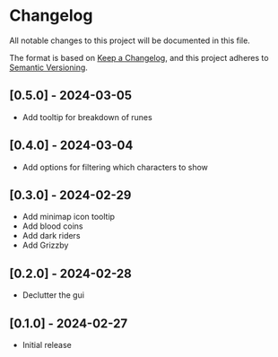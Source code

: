 # Changelog

All notable changes to this project will be documented in this file.

The format is based on [Keep a Changelog](https://keepachangelog.com/en/1.1.0/),
and this project adheres to [Semantic Versioning](https://semver.org/spec/v2.0.0.html).

## [0.5.0] - 2024-03-05

- Add tooltip for breakdown of runes

## [0.4.0] - 2024-03-04

- Add options for filtering which characters to show

## [0.3.0] - 2024-02-29

- Add minimap icon tooltip
- Add blood coins
- Add dark riders
- Add Grizzby

## [0.2.0] - 2024-02-28

- Declutter the gui

## [0.1.0] - 2024-02-27

 - Initial release

